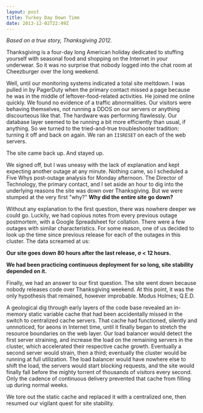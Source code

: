 ```yaml
---
layout: post
title: Turkey Day Down Time
date: 2013-12-02T22:49Z
---
```

*Based on a true story, Thanksgiving 2012.*

Thanksgiving is a four-day long American holiday dedicated to stuffing yourself
with seasonal food and shopping on the Internet in your underwear. So it was no surprise that nobody
logged into the chat room at Cheezburger over the long weekend.

Well, until our monitoring systems indicated a total site meltdown.  I was pulled in by PagerDuty when 
the primary contact missed a page because he was in the middle of leftover-food-related activities. He
joined me online quickly. We found no evidence of a traffic abnormalities.
Our visitors were behaving themselves, not running a DDOS on our servers or anything discourteous
like that. The hardware was performing flawlessly. Our database layer seemed to be running a bit
more efficiently than usual, if anything. So we turned to the tried-and-true troubleshooter tradition:
turning it off and back on again. We ran an `IISRESET` on each of the web servers.

The site came back up. And stayed up.

We signed off, but I was uneasy with the lack of explanation and kept expecting another outage at any
minute. Nothing came, so I scheduled a Five Whys post-outage analysis for Monday afternoon. The
Director of Technology, the primary contact, and I set aside an hour to dig into the underlying reasons
the site was down over Thanksgiving. But we were stumped at the very first "why?"
**Why did the entire site go down?**

Without any explanation to the first question, there was nowhere deeper we could go. Luckily, we had
copious notes from every previous outage postmortem, with a Google Spreadsheet for collation. There
were a few outages with similar characteristics. For some reason, one of us decided to look up the
time since previous release for each of the outages in this cluster. The data screamed at us:

**Our site goes down 80 hours after the last release, &sigma; &lt; 12 hours.**

**We had been practicing continuous deployment for so long, site stability depended on it.**

Finally, we had an answer to our first question. The site went down because nobody releases code
over Thanksgiving weekend. At this point, it was the only hypothesis that remained, however improbable.
Modus Holmes; Q.E.D.

A geological dig through early layers of the code base revealed an in-memory static variable cache
that had been accidentally missed in the switch to centralized cache servers. That cache had functioned,
silently and unnnoticed, for aeons in Internet time, until it finally began to stretch the resource 
boundaries on the web layer. Our load balancer would detect the first server straining, and increase
the load on the remaining servers in the cluster, which accelerated their respective cache growth.
Eventually a second server would strain, then a third; eventually the cluster would be running at
full utilization. The load balancer would have nowhere else to shift the load, the servers would
start blocking requests, and the site would finally fall before the mighty torrent of thousands of
visitors every second. Only the cadence of continuous delivery prevented that cache from filling up
during normal weeks.

We tore out the static cache and replaced it with a centralized one, then resumed our vigilant quest
for site stability.

